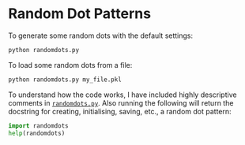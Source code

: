 # Random Dot Patterns

To generate some random dots with the default settings:
```bash
python randomdots.py
```
To load some random dots from a file:
```bash
python randomdots.py my_file.pkl
```

To understand how the code works, I have included highly descriptive comments in [```randomdots.py```](https://github.com/oliviaguest/random-dots/blob/master/random_dots.py).
Also running the following will return the docstring for creating, initialising, saving, etc., a random dot pattern:
```python
import randomdots
help(randomdots)
```
